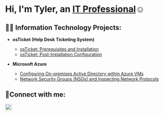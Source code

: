 <h1>Hi, I'm Tyler, an <a href="https://linkedin.com/in/Josh">IT Professional</a>☺</h1>

<h2>👨‍💻 Information Technology Projects:</h2>

- <b>osTicket (Help Desk Ticketing System)</b>
  - [osTicket: Prerequisites and Installation](https://github.com/Tyler338/osticket-prereqs)
  - [osTicket: Post-Installation Configuration](https://github.com/Tyler338/osTicket-Post-Installation-Configuration)

- <b>Microsoft Azure</b>
  - [Configuring On-premises Active Directory within Azure VMs](https://github.com/Tyler338/On-premises-Active-Directory-Deployed-in-the-Cloud-Azure-)
  - [Network Security Groups (NSGs) and Inspecting Network Protocols](https://github.com/Tyler338/Network-Security-Groups-NSGs-and-Inspecting-Network-Protocols)

<h2>🤳Connect with me:</h2>


[<img align="left" alt="Tyler | LinkedIn" width="22px" src="https://cdn.jsdelivr.net/npm/simple-icons@v3/icons/linkedin.svg" />][linkedin]



[linkedin]: https://linkedin.com/in/tyler-stephens-6734a1264
